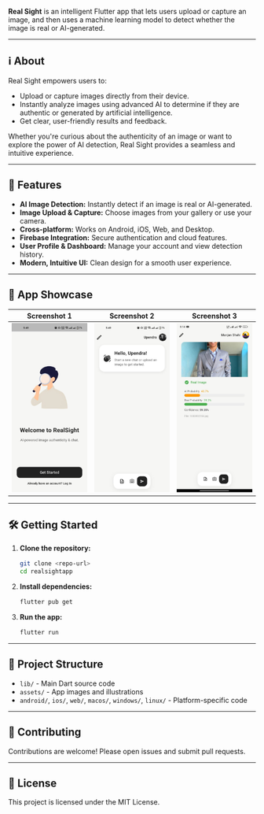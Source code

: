 **Real Sight** is an intelligent Flutter app that lets users upload or capture an image, and then uses a machine learning model to detect whether the image is real or AI-generated.

---

## ℹ️ About

Real Sight empowers users to:
- Upload or capture images directly from their device.
- Instantly analyze images using advanced AI to determine if they are authentic or generated by artificial intelligence.
- Get clear, user-friendly results and feedback.

Whether you're curious about the authenticity of an image or want to explore the power of AI detection, Real Sight provides a seamless and intuitive experience.

---

## 🚀 Features
- **AI Image Detection:** Instantly detect if an image is real or AI-generated.
- **Image Upload & Capture:** Choose images from your gallery or use your camera.
- **Cross-platform:** Works on Android, iOS, Web, and Desktop.
- **Firebase Integration:** Secure authentication and cloud features.
- **User Profile & Dashboard:** Manage your account and view detection history.
- **Modern, Intuitive UI:** Clean design for a smooth user experience.

---

## 📸 App Showcase
| Screenshot 1 | Screenshot 2 | Screenshot 3 |
|:---:|:---:|:---:|
| ![Login](assets/1.jpg)| ![chat](assets/2.jpg)|![chat](assets/3.jpg)|

---

## 🛠️ Getting Started

1. **Clone the repository:**
   ```bash
   git clone <repo-url>
   cd realsightapp
   ```
2. **Install dependencies:**
   ```bash
   flutter pub get
   ```
3. **Run the app:**
   ```bash
   flutter run
   ```

---

## 📂 Project Structure

- `lib/` - Main Dart source code
- `assets/` - App images and illustrations
- `android/`, `ios/`, `web/`, `macos/`, `windows/`, `linux/` - Platform-specific code

---

## 🤝 Contributing

Contributions are welcome! Please open issues and submit pull requests.

---

## 📄 License

This project is licensed under the MIT License.
